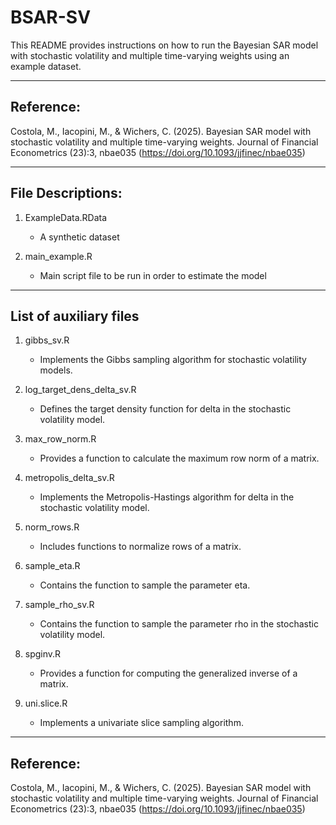 # BSAR-SV

This README provides instructions on how to run the Bayesian SAR model with stochastic volatility and multiple time-varying weights using an example dataset.

-----------------------------------------------------
Reference:
-----------------------------------------------------

Costola, M., Iacopini, M., & Wichers, C. (2025). Bayesian SAR model with stochastic volatility and multiple time-varying weights. Journal of Financial Econometrics (23):3, nbae035 (https://doi.org/10.1093/jjfinec/nbae035)


-------------------------------------------------
File Descriptions:
-------------------------------------------------

1. ExampleData.RData
   - A synthetic dataset 

2. main_example.R
   - Main script file to be run in order to estimate the model 

-------------------------------------------------
List of auxiliary files 
-------------------------------------------------

1. gibbs_sv.R
   - Implements the Gibbs sampling algorithm for stochastic volatility models.

2. log_target_dens_delta_sv.R
   - Defines the target density function for delta in the stochastic volatility model.

3. max_row_norm.R
   - Provides a function to calculate the maximum row norm of a matrix.

4. metropolis_delta_sv.R
   - Implements the Metropolis-Hastings algorithm for delta in the stochastic volatility model.

5. norm_rows.R
   - Includes functions to normalize rows of a matrix.

6. sample_eta.R
   - Contains the function to sample the parameter eta.

7. sample_rho_sv.R
   - Contains the function to sample the parameter rho in the stochastic volatility model.

8. spginv.R
   - Provides a function for computing the generalized inverse of a matrix.

9. uni.slice.R
   - Implements a univariate slice sampling algorithm.

-----------------------------------------------------
Reference:
-----------------------------------------------------

Costola, M., Iacopini, M., & Wichers, C. (2025). Bayesian SAR model with stochastic volatility and multiple time-varying weights. Journal of Financial Econometrics (23):3, nbae035 (https://doi.org/10.1093/jjfinec/nbae035)
